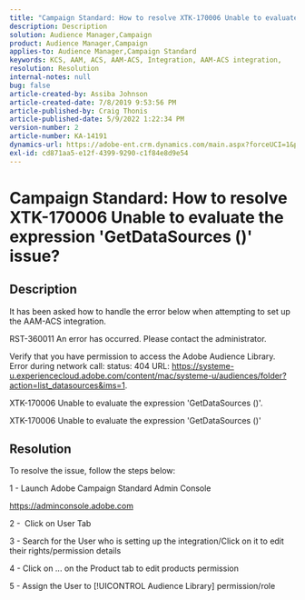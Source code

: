 ```yaml
---
title: "Campaign Standard: How to resolve XTK-170006 Unable to evaluate the expression 'GetDataSources ()' issue?"
description: Description
solution: Audience Manager,Campaign
product: Audience Manager,Campaign
applies-to: Audience Manager,Campaign Standard
keywords: KCS, AAM, ACS, AAM-ACS, Integration, AAM-ACS integration,
resolution: Resolution
internal-notes: null
bug: false
article-created-by: Assiba Johnson
article-created-date: 7/8/2019 9:53:56 PM
article-published-by: Craig Thonis
article-published-date: 5/9/2022 1:22:34 PM
version-number: 2
article-number: KA-14191
dynamics-url: https://adobe-ent.crm.dynamics.com/main.aspx?forceUCI=1&pagetype=entityrecord&etn=knowledgearticle&id=322eb0db-caa1-e911-a96a-000d3a34e213
exl-id: cd871aa5-e12f-4399-9290-c1f84e8d9e54
---
```

# Campaign Standard: How to resolve XTK-170006 Unable to evaluate the expression 'GetDataSources ()' issue?

## Description


It has been asked how to handle the error below when attempting to set up the AAM-ACS integration.



RST-360011 An error has occurred. Please contact the administrator.

Verify that you have permission to access the Adobe Audience Library. Error during network call: status: 404 URL: https://systeme-u.experiencecloud.adobe.com/content/mac/systeme-u/audiences/folder?action=list_datasources&ims=1.

XTK-170006 Unable to evaluate the expression 'GetDataSources ()'.

XTK-170006 Unable to evaluate the expression 'GetDataSources ()'


## Resolution


To resolve the issue, follow the steps below:



1 - Launch Adobe Campaign Standard Admin Console

https://adminconsole.adobe.com

2 -  Click on User Tab

3 - Search for the User who is setting up the integration/Click on it to edit their rights/permission details

4 - Click on ... on the Product tab to edit products permission

5 - Assign the User to [!UICONTROL Audience Library] permission/role
